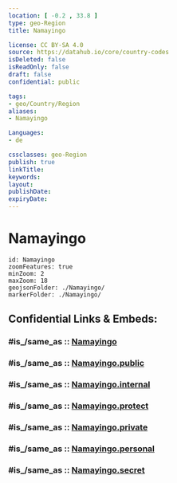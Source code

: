 ```yaml
---
location: [ -0.2 , 33.8 ] 
type: geo-Region
title: Namayingo

license: CC BY-SA 4.0
source: https://datahub.io/core/country-codes
isDeleted: false
isReadOnly: false
draft: false
confidential: public

tags:
- geo/Country/Region
aliases:
- Namayingo

Languages:
- de

cssclasses: geo-Region
publish: true
linkTitle: 
keywords: 
layout: 
publishDate: 
expiryDate: 
---
```


# Namayingo

```leaflet
id: Namayingo
zoomFeatures: true 
minZoom: 2 
maxZoom: 18
geojsonFolder: ./Namayingo/
markerFolder: ./Namayingo/
```


## Confidential Links & Embeds: 

### #is_/same_as :: [Namayingo](/_Standards/Earth/Continent/Africa/Africa~Central/Uganda/regions~Uganda/Uganda~East/Namayingo.md) 

### #is_/same_as :: [Namayingo.public](/_public/Earth/Continent/Africa/Africa~Central/Uganda/regions~Uganda/Uganda~East/Namayingo.public.md) 

### #is_/same_as :: [Namayingo.internal](/_internal/Earth/Continent/Africa/Africa~Central/Uganda/regions~Uganda/Uganda~East/Namayingo.internal.md) 

### #is_/same_as :: [Namayingo.protect](/_protect/Earth/Continent/Africa/Africa~Central/Uganda/regions~Uganda/Uganda~East/Namayingo.protect.md) 

### #is_/same_as :: [Namayingo.private](/_private/Earth/Continent/Africa/Africa~Central/Uganda/regions~Uganda/Uganda~East/Namayingo.private.md) 

### #is_/same_as :: [Namayingo.personal](/_personal/Earth/Continent/Africa/Africa~Central/Uganda/regions~Uganda/Uganda~East/Namayingo.personal.md) 

### #is_/same_as :: [Namayingo.secret](/_secret/Earth/Continent/Africa/Africa~Central/Uganda/regions~Uganda/Uganda~East/Namayingo.secret.md)

